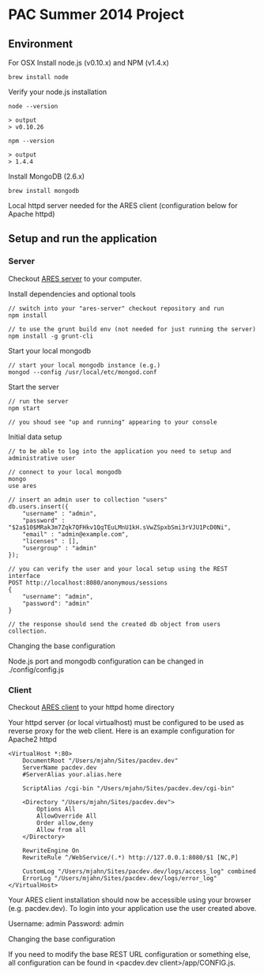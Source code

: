 # PAC Summer 2014 Project

## Environment

For OSX
Install node.js (v0.10.x) and NPM (v1.4.x)

    brew install node
    
Verify your node.js installation

    node --version
    
    > output
    > v0.10.26
    
    npm --version
    
    > output
    > 1.4.4

Install MongoDB (2.6.x)

    brew install mongodb
    
Local httpd server needed for the ARES client (configuration below for Apache httpd)

## Setup and run the application

### Server
Checkout [ARES server](https://github.com/marcojahn/ares-server) to your computer.

Install dependencies and optional tools

    // switch into your "ares-server" checkout repository and run
    npm install
    
    // to use the grunt build env (not needed for just running the server)
    npm install -g grunt-cli
    
Start your local mongodb

    // start your local mongodb instance (e.g.)
    mongod --config /usr/local/etc/mongod.conf

Start the server

    // run the server
    npm start
    
    // you shoud see "up and running" appearing to your console

Initial data setup

    // to be able to log into the application you need to setup and administrative user
    
    // connect to your local mongodb
    mongo
    use ares
    
    // insert an admin user to collection "users"
    db.users.insert({
        "username" : "admin",
        "password" : "$2a$10$MRak3m7Zqk7QFHkv1QqTEuLMnU1kH.sVwZSpxbSmi3rVJU1PcD0Ni",
        "email" : "admin@example.com",
        "licenses" : [],
        "usergroup" : "admin"
    });
    
    // you can verify the user and your local setup using the REST interface
    POST http://localhost:8080/anonymous/sessions
    {
        "username": "admin",
       	"password": "admin"
    }
    
    // the response should send the created db object from users collection.

Changing the base configuration

Node.js port and mongodb configuration can be changed in ./config/config.js

### Client
Checkout [ARES client](https://github.com/marcojahn/ares-client) to your httpd home directory

Your httpd server (or local virtualhost) must be configured to be used as reverse proxy for the web client.
Here is an example configuration for Apache2 httpd

    <VirtualHost *:80>
        DocumentRoot "/Users/mjahn/Sites/pacdev.dev"
        ServerName pacdev.dev
        #ServerAlias your.alias.here
        
        ScriptAlias /cgi-bin "/Users/mjahn/Sites/pacdev.dev/cgi-bin"
        
        <Directory "/Users/mjahn/Sites/pacdev.dev">
            Options All
            AllowOverride All
            Order allow,deny
            Allow from all
        </Directory>
        
        RewriteEngine On
        RewriteRule ^/WebService/(.*) http://127.0.0.1:8080/$1 [NC,P]
        
        CustomLog "/Users/mjahn/Sites/pacdev.dev/logs/access_log" combined
        ErrorLog "/Users/mjahn/Sites/pacdev.dev/logs/error_log"
    </VirtualHost>

Your ARES client installation should now be accessible using your browser (e.g. pacdev.dev).
To login into your application use the user created above.

Username: admin
Password: admin

Changing the base configuration

If you need to modify the base REST URL configuration or something else, all configuration can be found in <pacdev.dev client>/app/CONFIG.js.

